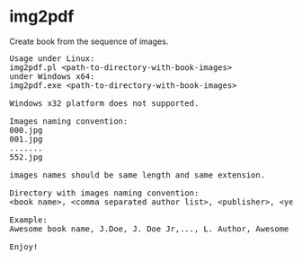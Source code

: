 img2pdf
=======

Create book from the sequence of images.
<pre>
Usage under Linux:
img2pdf.pl &lt;path-to-directory-with-book-images&gt;
under Windows x64: 
img2pdf.exe &lt;path-to-directory-with-book-images&gt;

Windows x32 platform does not supported.

Images naming convention:
000.jpg
001.jpg
.......
552.jpg

images names should be same length and same extension.

Directory with images naming convention:
&lt;book name&gt;, &lt;comma separated author list&gt;, &lt;publisher&gt;, &lt;year of publishing&gt;

Example:
Awesome book name, J.Doe, J. Doe Jr,..., L. Author, Awesome publisher, 2014

Enjoy!
</pre>
